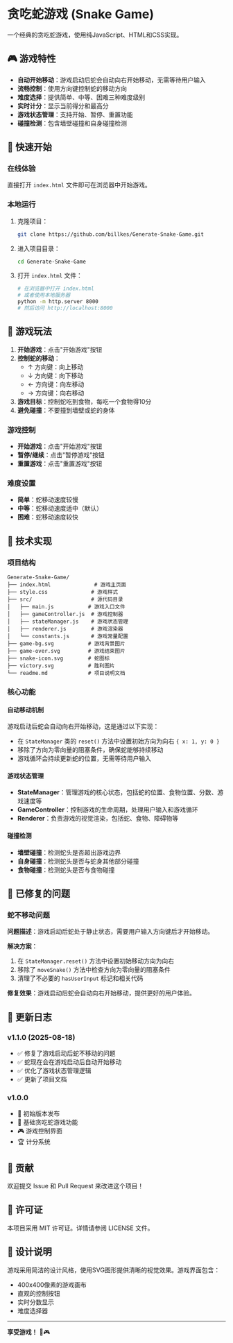 # 贪吃蛇游戏 (Snake Game)

一个经典的贪吃蛇游戏，使用纯JavaScript、HTML和CSS实现。

## 🎮 游戏特性

- **自动开始移动**：游戏启动后蛇会自动向右开始移动，无需等待用户输入
- **流畅控制**：使用方向键控制蛇的移动方向
- **难度选择**：提供简单、中等、困难三种难度级别
- **实时计分**：显示当前得分和最高分
- **游戏状态管理**：支持开始、暂停、重置功能
- **碰撞检测**：包含墙壁碰撞和自身碰撞检测

## 🚀 快速开始

### 在线体验
直接打开 `index.html` 文件即可在浏览器中开始游戏。

### 本地运行
1. 克隆项目：
   ```bash
   git clone https://github.com/billkes/Generate-Snake-Game.git
   ```
2. 进入项目目录：
   ```bash
   cd Generate-Snake-Game
   ```
3. 打开 `index.html` 文件：
   ```bash
   # 在浏览器中打开 index.html
   # 或者使用本地服务器
   python -m http.server 8000
   # 然后访问 http://localhost:8000
   ```

## 🎯 游戏玩法

1. **开始游戏**：点击"开始游戏"按钮
2. **控制蛇的移动**：
   - ↑ 方向键：向上移动
   - ↓ 方向键：向下移动
   - ← 方向键：向左移动
   - → 方向键：向右移动
3. **游戏目标**：控制蛇吃到食物，每吃一个食物得10分
4. **避免碰撞**：不要撞到墙壁或蛇的身体

### 游戏控制
- **开始游戏**：点击"开始游戏"按钮
- **暂停/继续**：点击"暂停游戏"按钮
- **重置游戏**：点击"重置游戏"按钮

### 难度设置
- **简单**：蛇移动速度较慢
- **中等**：蛇移动速度适中（默认）
- **困难**：蛇移动速度较快

## 🔧 技术实现

### 项目结构
```
Generate-Snake-Game/
├── index.html              # 游戏主页面
├── style.css              # 游戏样式
├── src/                   # 源代码目录
│   ├── main.js           # 游戏入口文件
│   ├── gameController.js  # 游戏控制器
│   ├── stateManager.js    # 游戏状态管理
│   ├── renderer.js        # 游戏渲染器
│   └── constants.js       # 游戏常量配置
├── game-bg.svg           # 游戏背景图片
├── game-over.svg         # 游戏结束图片
├── snake-icon.svg        # 蛇图标
├── victory.svg           # 胜利图片
└── readme.md             # 项目说明文档
```

### 核心功能

#### 自动移动机制
游戏启动后蛇会自动向右开始移动，这是通过以下实现：
- 在 `StateManager` 类的 `reset()` 方法中设置初始方向为向右 `{ x: 1, y: 0 }`
- 移除了方向为零向量的阻塞条件，确保蛇能够持续移动
- 游戏循环会持续更新蛇的位置，无需等待用户输入

#### 游戏状态管理
- **StateManager**：管理游戏的核心状态，包括蛇的位置、食物位置、分数、游戏速度等
- **GameController**：控制游戏的生命周期，处理用户输入和游戏循环
- **Renderer**：负责游戏的视觉渲染，包括蛇、食物、障碍物等

#### 碰撞检测
- **墙壁碰撞**：检测蛇头是否超出游戏边界
- **自身碰撞**：检测蛇头是否与蛇身其他部分碰撞
- **食物碰撞**：检测蛇头是否与食物碰撞

## 🐛 已修复的问题

### 蛇不移动问题
**问题描述**：游戏启动后蛇处于静止状态，需要用户输入方向键后才开始移动。

**解决方案**：
1. 在 `StateManager.reset()` 方法中设置初始移动方向为向右
2. 移除了 `moveSnake()` 方法中检查方向为零向量的阻塞条件
3. 清理了不必要的 `hasUserInput` 标记和相关代码

**修复效果**：游戏启动后蛇会自动向右开始移动，提供更好的用户体验。

## 📝 更新日志

### v1.1.0 (2025-08-18)
- ✅ 修复了游戏启动后蛇不移动的问题
- ✅ 蛇现在会在游戏启动后自动开始移动
- ✅ 优化了游戏状态管理逻辑
- ✅ 更新了项目文档

### v1.0.0
- 🎉 初始版本发布
- 🐍 基础贪吃蛇游戏功能
- 🎮 游戏控制界面
- 🏆 计分系统

## 🤝 贡献

欢迎提交 Issue 和 Pull Request 来改进这个项目！

## 📄 许可证

本项目采用 MIT 许可证。详情请参阅 LICENSE 文件。

## 🎨 设计说明

游戏采用简洁的设计风格，使用SVG图形提供清晰的视觉效果。游戏界面包含：
- 400x400像素的游戏画布
- 直观的控制按钮
- 实时分数显示
- 难度选择器

---

**享受游戏！** 🐍🎮